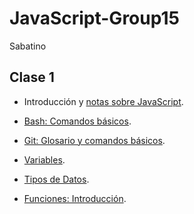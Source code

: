# JavaScript-Group15
Sabatino

## Clase 1

- Introducción y [notas sobre JavaScript](./docs/notas-sobre-javascript.md).
- [Bash: Comandos básicos](./docs/bash.md).
- [Git: Glosario y comandos básicos](./docs/git.md).

- [Variables](./docs/js-variables.md).
- [Tipos de Datos](./docs/js-tipos-de-datos.md).
- [Funciones: Introducción](./docs/js-funciones.md).

